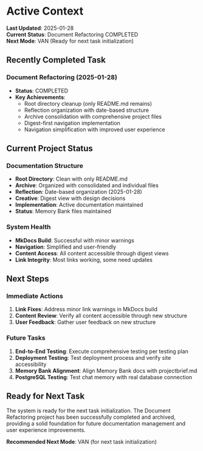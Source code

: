 # Active Context

**Last Updated**: 2025-01-28  
**Current Status**: Document Refactoring COMPLETED  
**Next Mode**: VAN (Ready for next task initialization)  

## Recently Completed Task

### Document Refactoring (2025-01-28)
- **Status**: COMPLETED
- **Key Achievements**:
  - Root directory cleanup (only README.md remains)
  - Reflection organization with date-based structure
  - Archive consolidation with comprehensive project files
  - Digest-first navigation implementation
  - Navigation simplification with improved user experience

## Current Project Status

### Documentation Structure
- **Root Directory**: Clean with only README.md
- **Archive**: Organized with consolidated and individual files
- **Reflection**: Date-based organization (2025-01-28)
- **Creative**: Digest view with design decisions
- **Implementation**: Active documentation maintained
- **Status**: Memory Bank files maintained

### System Health
- **MkDocs Build**: Successful with minor warnings
- **Navigation**: Simplified and user-friendly
- **Content Access**: All content accessible through digest views
- **Link Integrity**: Most links working, some need updates

## Next Steps

### Immediate Actions
1. **Link Fixes**: Address minor link warnings in MkDocs build
2. **Content Review**: Verify all content accessible through new structure
3. **User Feedback**: Gather user feedback on new structure

### Future Tasks
1. **End-to-End Testing**: Execute comprehensive testing per testing plan
2. **Deployment Testing**: Test deployment process and verify site accessibility
3. **Memory Bank Alignment**: Align Memory Bank docs with projectbrief.md
4. **PostgreSQL Testing**: Test chat memory with real database connection

## Ready for Next Task

The system is ready for the next task initialization. The Document Refactoring project has been successfully completed and archived, providing a solid foundation for future documentation management and user experience improvements.

**Recommended Next Mode**: VAN (for next task initialization)
